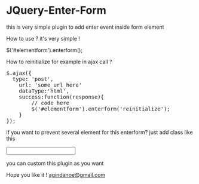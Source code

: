 JQuery-Enter-Form
=================

this is very simple plugin to add enter event inside form element

How to use ? it's very simple !

$('#elementform').enterform();

How to reinitialize for example in ajax call ? 
<pre>
$.ajax({ 
  type: 'post',
	url: 'some_url_here'
	dataType:'html',
	success:function(response){
		// code here
		$('#elementform').enterform('reinitialize');
	}
});
</pre>
if you want to prevent several element for this enterform? just add class like this 

<input type="text" id="name" name="name" class="nofocus">

you can custom this plugin as you want

Hope you like it ! 
agindanoe@gmail.com
